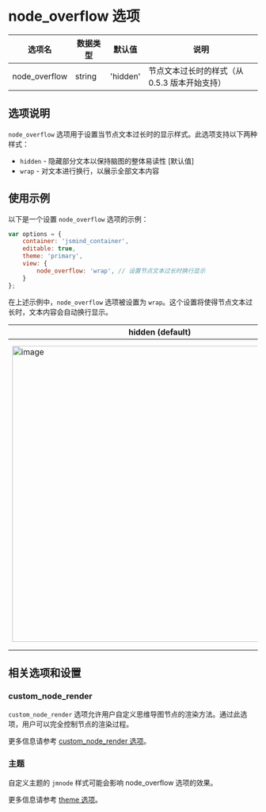 # node_overflow 选项

| 选项名 | 数据类型 | 默认值 | 说明 |
| --- | --- | --- | --- |
| node_overflow | string | 'hidden' | 节点文本过长时的样式（从 0.5.3 版本开始支持） |

## 选项说明

`node_overflow` 选项用于设置当节点文本过长时的显示样式。此选项支持以下两种样式：

- `hidden` - 隐藏部分文本以保持脑图的整体易读性 [默认值]
- `wrap` - 对文本进行换行，以展示全部文本内容

## 使用示例

以下是一个设置 `node_overflow` 选项的示例：

```javascript
var options = {
    container: 'jsmind_container',
    editable: true,
    theme: 'primary',
    view: {
        node_overflow: 'wrap', // 设置节点文本过长时换行显示
    }
};
```

在上述示例中，`node_overflow` 选项被设置为 `wrap`。这个设置将使得节点文本过长时，文本内容会自动换行显示。

| hidden (default) | wrap |
| --- | --- |
| <img width="596" alt="image" src="https://github.com/hizzgdev/jsmind/assets/1690290/8ddf09c6-9bfe-403a-93c5-7c71c0b94aad"> | <img width="619" alt="image" src="https://github.com/hizzgdev/jsmind/assets/1690290/6fbf8104-a7ed-4f25-993e-77fe1565b477"> |


## 相关选项和设置

### custom_node_render

`custom_node_render` 选项允许用户自定义思维导图节点的渲染方法。通过此选项，用户可以完全控制节点的渲染过程。

更多信息请参考 [custom_node_render 选项](option.view.custom_node_render.md)。

### 主题

自定义主题的 `jmnode` 样式可能会影响 node_overflow 选项的效果。

更多信息请参考 [theme 选项](option.theme.md)。
